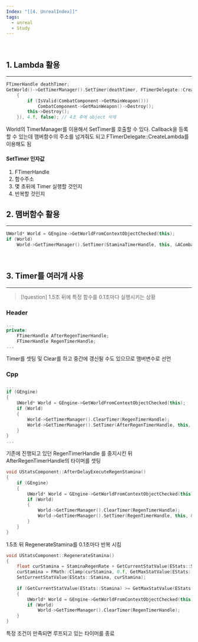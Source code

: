 ```yaml
---
Index: "[[4. UnrealIndex]]"
tags:
  - unreal
  - Study
---
```

   
## 1. Lambda 활용
---
```cpp
FTimerHandle deathTimer;
GetWorld()->GetTimerManager().SetTimer(deathTimer, FTimerDelegate::CreateLambda([&]()
	{
		if (IsValid(CombatComponent->GetMainWeapon()))
			CombatComponent->GetMainWeapon()->Destroy();
		this->Destroy();
	}), 4.f, false); // 4초 후에 object 삭제
```
World의 TimerManager를 이용해서 SetTimer를 호출할 수 있다.
Callback을 등록할 수 있는데 맴버함수의 주소를 넘겨줘도 되고 FTimerDelegate::CreateLambda를 이용해도 됨

#### SetTimer 인자값
1. FTimerHandle
2. 함수주소
3. 몇 초뒤에 Timer 실행할 것인지
4. 반복할 것인지
   
   
## 2. 맴버함수 활용
---
```cpp
UWorld* World = GEngine->GetWorldFromContextObjectChecked(this);
if (World)
	World->GetTimerManager().SetTimer(StaminaTimerHandle, this, &ACombatCharacter::SprintStaminaCost, 0.1f, true);
```
   
   
## 3. Timer를 여러개 사용
---
> [!question] 1.5초 뒤에 특정 함수를 0.1초마다 실행시키는 상황
### Header
```cpp
...
private:
	FTimerHandle AfterRegenTimerHandle;
	FTimerHandle RegenTimerHandle;
...
```
Timer를 셋팅 및 Clear를 하고 중간에 갱신될 수도 있으므로 맴버변수로 선언 
### Cpp
```cpp
...
if (GEngine)
{
	UWorld* World = GEngine->GetWorldFromContextObjectChecked(this);
	if (World)
	{
		World->GetTimerManager().ClearTimer(RegenTimerHandle);
		World->GetTimerManager().SetTimer(AfterRegenTimerHandle, this, &UStatsComponent::AfterDelayExecuteRegenStamina, 1.5f, false);
	}
}
...
```
기존에 진행되고 있던 RegenTimerHandle 를 중지시킨 뒤 AfterRegenTimerHandle의 타이머를 셋팅

```cpp
void UStatsComponent::AfterDelayExecuteRegenStamina()
{
	if (GEngine)
	{
		UWorld* World = GEngine->GetWorldFromContextObjectChecked(this);
		if (World)
		{
			World->GetTimerManager().ClearTimer(RegenTimerHandle);
			World->GetTimerManager().SetTimer(RegenTimerHandle, this, &UStatsComponent::RegenerateStamina, 0.1f, true);
		}
	}
}
```
1.5초 뒤 RegenerateStamina를 0.1초마다 반복 시킴

```cpp
void UStatsComponent::RegenerateStamina()
{
	float curStamina = StaminaRegenRate + GetCurrentStatValue(EStats::Stamina);
	curStamina = FMath::Clamp(curStamina, 0.f, GetMaxStatValue(EStats::Stamina));
	SetCurrentStatValue(EStats::Stamina, curStamina);
	
	if (GetCurrentStatValue(EStats::Stamina) >= GetMaxStatValue(EStats::Stamina))
	{
		UWorld* World = GEngine->GetWorldFromContextObjectChecked(this);
		if (World)
			World->GetTimerManager().ClearTimer(RegenTimerHandle);
	}
}
```
특정 조건이 만족되면 루프되고 있는 타이머를 종료

